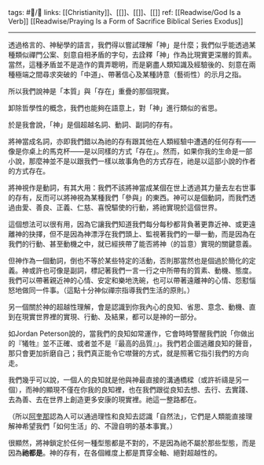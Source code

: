 tags: #📝️/🌲️ 
links: [[Christianity]]、[[]]、[[]]、[[]]
ref: 
[[Readwise/God Is a Verb]]
[[Readwise/Praying Is a Form of Sacrifice  Biblical Series Exodus]]

---
透過格言的、神秘學的語言，我們得以嘗試理解「神」是什麼；我們似乎能透過某種類似禪門公案、刻意自相矛盾的字句，去詮釋「神」作為比現實更深層的質素。當然，這種矛盾並不是造作的賣弄聰明，而是窮盡人類知識及經驗後的、刻意在兩種極端之間尋求突破的「中道」、帶著信心及某種詩意（藝術性）的示月之指。

所以我們說神是「本質」與「存在」重疊的那個現實。

卸除哲學性的概念，我們也能夠在語意上，對「神」進行類似的省思。

於是我會說，「神」是個超越名詞、動詞、副詞的存有。

將神當成名詞，亦即我們錯以為祂的存有跟其他在人類經驗中遭遇的任何存有——像是你桌上的馬克杯——是以同樣的方式「存在」。然而，如果你我的生命是一部小說，那麼神並不是以跟我們一樣以故事角色的方式存在，祂是以這部小說的作者的方式存在。

將神視作是動詞，有其大用：我們不該將神當成某個在世上透過其力量去左右世事的存有，反而可以將神視為某種我們「參與」的東西。神可以是個動詞，而我們透過由愛、善良、正義、仁慈、喜悅驅使的行動，將祂實現於這個世界。

這個想法可以很有用，因為它讓我們知道我們每分每秒都背負著更靠近神、或更遠離神的抉擇，但不是因為神漂浮在我們頭上、監視著我們的一舉一動，而是因為在我們的行動、甚至動機之中，就已經挾帶了能否將神（的旨意）實現的關鍵意義。

但神作為一個動詞，倒也不等於某些特定的活動，否則那當然也是個過於簡化的定義。神或許也可像是副詞，標記著我們一言一行之中所帶有的質素、動機、態度。我們可以帶著親近神的心情、安定和樂地洗碗，也可以帶著遠離神的心情、怨懟惱怒地做同一件事。（這點十分神似禪宗指導我們生活的原則。）

另一個關於神的超越性理解，會是認識到你我內心的良知、省思、意念、動機、直到在現實世界裡的實現、行動、及結果，都可以是神的一部分。

如Jordan Peterson說的，當我們的良知如常運作，它會時時警醒我們說「你做出的『犧牲』並不正確、或者並不是『最高的品質』」。我們若企圖逃離良知的聲音，那只會更加折磨自己；我們真正能令它噤聲的方式，就是照著它指引我們的方向走。

我們幾乎可以說，一個人的良知就是他與神最直接的溝通橋樑（或許祈禱是另一個），而神的顯現不僅在你我的良知裡，也在我們跟從良知去想、去行、去實踐、去為善、去在世界上創造更多安康的現實裡。祂這一整路都在。

（所以[阿奎那](阿奎那：五路論證.md)認為人可以通過理性和良知去認識「自然法」，它們是人類能直接理解神希望我們「如何生活」的、不證自明的基本事實。）

很顯然，將神鎖定於任何一種型態都是不對的，不是因為祂不屬於那些型態，而是因為**祂都是**。神的存有，在各個維度上都是貫穿全軸、絕對超越性的。
